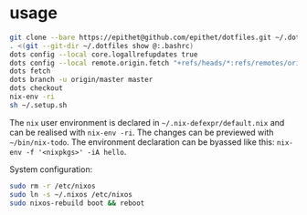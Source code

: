# usage

```sh
git clone --bare https://epithet@github.com/epithet/dotfiles.git ~/.dotfiles
. <(git --git-dir ~/.dotfiles show @:.bashrc)
dots config --local core.logallrefupdates true
dots config --local remote.origin.fetch "+refs/heads/*:refs/remotes/origin/*"
dots fetch
dots branch -u origin/master master
dots checkout
nix-env -ri
sh ~/.setup.sh
```

The `nix` user environment is declared in `~/.nix-defexpr/default.nix`
and can be realised with `nix-env -ri`.
The changes can be previewed with `~/bin/nix-todo`.
The environment declaration can be byassed like this:
`nix-env -f '<nixpkgs>' -iA hello`.

System configuration:
```sh
sudo rm -r /etc/nixos
sudo ln -s ~/.nixos /etc/nixos
sudo nixos-rebuild boot && reboot
```
